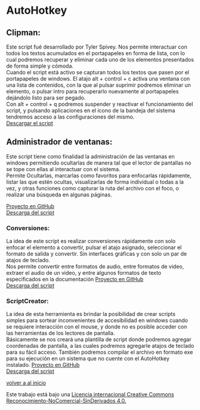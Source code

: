 ﻿# AutoHotkey

## Clipman:
Este script fué desarrollado por Tyler Spivey. Nos permite interactuar con todos los textos acumulados en el portapapeles en forma de lista, con lo cual podremos recuperar y eliminar cada uno de los elementos presentados de forma simple y cómoda.  
Cuando el script está activo se capturan todos los textos que pasen por el portapapeles de windows. El atajo alt + control + c activa una ventana con una lista de contenidos, con la que al pulsar suprimir podremos eliminar un elemento, o pulsar intro para recuperarlo nuevamente al portapapeles dejándolo listo para ser pegado.  
Con alt + control + q podremos suspender y reactivar el funcionamiento del script, y pulsando aplicaciones en el ícono de la bandeja del sistema tendremos acceso a las configuraciones del mismo.  
[Descargar el script](ahk/clipman.rar)  

## Administrador de ventanas:

Este script tiene como finalidad la administración de las ventanas en windows permitiendo ocultarlas de manera tal que el lector de pantallas no se tope con ellas al interactuar con el sistema.  
Permite Ocultarlas, marcarlas como favoritos para enfocarlas rápidamente, listar las que estén ocultas, visualizarlas de forma individual o todas a la vez, y otras funciones como capturar la ruta del archivo con el foco, o realizar una búsqueda en algunas páginas.

[Proyecto en GitHub](https://github.com/GerardKessler/AdministradorDeVentanas)  
[Descarga del script](https://github.com/GerardKessler/AdministradorDeVentanas/releases/download/0.2/AdministradorDeVentanas-0.2-pass.reaper.rar)  

### Conversiones:
La idea de este script es realizar conversiones rápidamente con solo enfocar el elemento a convertir, pulsar el atajo asignado, seleccionar el formato de salida y convertir. Sin interfaces gráficas y con solo un par de atajos de teclado.  
Nos permite convertir entre formatos de audio, entre formatos de video, extraer el audio de un video, y entre algunos formatos de texto especificados en la documentación
[Proyecto en GitHub](https://github.com/GerardKessler/conversiones)  
[Descarga del script](https://github.com/GerardKessler/conversiones/releases/download/1.0/Conversiones-1.0.rar)  

### ScriptCreator:
La idea de esta herramienta es brindar la posibilidad de crear scripts simples para sortear inconvenientes de accesibilidad en windows cuando se requiere interacción con el mouse, y donde no es posible acceder con las herramientas de los lectores de pantalla.  
Básicamente se nos creará una plantilla de script donde podremos agregar coordenadas de pantalla, a las cuales podremos agregarle atajos de teclado para su fácil acceso. También podremos compilar el archivo en formato exe para su ejecución en un sistema que no cuente con el AutoHotkey instalado.
[Proyecto en GitHub](https://github.com/GerardKessler/ScriptCreator)  
[Descarga del script](https://github.com/GerardKessler/ScriptCreator/releases/download/0.2/ScriptCreator-0.2-pass-reaper.rar)  

[volver a al inicio](index.md)  

Este trabajo está bajo una [Licencia internacional Creative Commons Reconocimiento-NoComercial-SinDerivados 4.0.](https://creativecommons.org/licenses/by-nc-nd/4.0/deed.es)